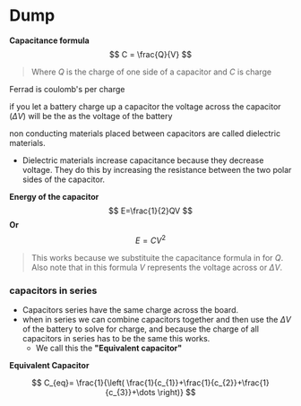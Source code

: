 

# Dump
**Capacitance  formula**
$$
C = \frac{Q}{V}
$$
> Where $Q$ is the charge of one side of a capacitor and $C$ is charge

Ferrad is coulomb's per charge 

if you let a battery charge up a capacitor the voltage across  the capacitor $(\Delta V)$ will  be the as the voltage of the battery

 non conducting materials placed between capacitors are called dielectric materials.  
 - Dielectric materials increase capacitance because they decrease voltage. They do this by increasing the resistance between the two polar sides of the capacitor. 

**Energy of the capacitor**
$$
E=\frac{1}{2}QV
$$ **Or**
$$
E=CV^2
$$
> This works because we substituite the capacitance formula in for $Q$. Also note that in this formula $V$ represents the voltage  across or $\Delta V$.


### capacitors in series
- Capacitors series have the same charge across the board.
- when in series we can  combine capacitors together and then use the $\Delta V$ of the  battery to  solve for charge, and because the charge of all capacitors in series has to be the same this works.
	- We call this the **"Equivalent  capacitor"**

**Equivalent Capacitor**

$$
C_{eq}= \frac{1}{\left( \frac{1}{c_{1}}+\frac{1}{c_{2}}+\frac{1}{c_{3}}+\dots \right)}
$$



